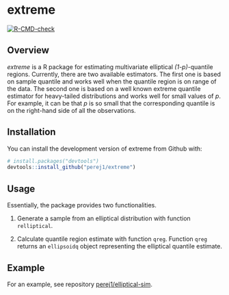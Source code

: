
<!-- README.md is generated from README.Rmd. Please edit that file -->

# extreme

<!-- badges: start -->

[![R-CMD-check](https://github.com/perej1/extreme/workflows/R-CMD-check/badge.svg)](https://github.com/perej1/extreme/actions)
<!-- badges: end -->

## Overview

*extreme* is a R package for estimating multivariate elliptical
*(1-p)*-quantile regions. Currently, there are two available estimators.
The first one is based on sample quantile and works well when the
quantile region is on range of the data. The second one is based on a
well known extreme quantile estimator for heavy-tailed distributions and
works well for small values of *p*. For example, it can be that *p* is
so small that the corresponding quantile is on the right-hand side of
all the observations.

## Installation

You can install the development version of extreme from Github with:

``` r
# install.packages("devtools")
devtools::install_github("perej1/extreme")
```

## Usage

Essentially, the package provides two functionalities.

1.  Generate a sample from an elliptical distribution with function
    `relliptical`.

2.  Calculate quantile region estimate with function `qreg`. Function
    `qreg` returns an `ellipsoidq` object representing the elliptical
    quantile estimate.

## Example

For an example, see repository
[perej1/elliptical-sim](https://github.com/perej1/elliptical-sim).
